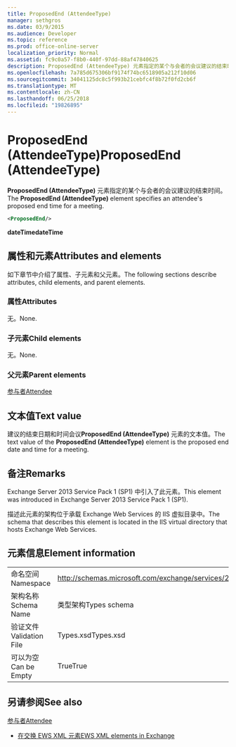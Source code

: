 ```yaml
---
title: ProposedEnd (AttendeeType)
manager: sethgros
ms.date: 03/9/2015
ms.audience: Developer
ms.topic: reference
ms.prod: office-online-server
localization_priority: Normal
ms.assetid: fc9c0a57-f8b0-440f-97dd-88af47840625
description: ProposedEnd (AttendeeType) 元素指定的某个与会者的会议建议的结束时间。
ms.openlocfilehash: 7a785d675306bf9174f74bc6518905a212f10d06
ms.sourcegitcommit: 34041125dc8c5f993b21cebfc4f8b72f0fd2cb6f
ms.translationtype: MT
ms.contentlocale: zh-CN
ms.lasthandoff: 06/25/2018
ms.locfileid: "19826895"
---
```

# <a name="proposedend-attendeetype"></a><span data-ttu-id="ef138-103">ProposedEnd (AttendeeType)</span><span class="sxs-lookup"><span data-stu-id="ef138-103">ProposedEnd (AttendeeType)</span></span>

<span data-ttu-id="ef138-104">**ProposedEnd (AttendeeType)** 元素指定的某个与会者的会议建议的结束时间。</span><span class="sxs-lookup"><span data-stu-id="ef138-104">The **ProposedEnd (AttendeeType)** element specifies an attendee's proposed end time for a meeting.</span></span> 
  
```XML
<ProposedEnd/>
```

 <span data-ttu-id="ef138-105">**dateTime**</span><span class="sxs-lookup"><span data-stu-id="ef138-105">**dateTime**</span></span>
## <a name="attributes-and-elements"></a><span data-ttu-id="ef138-106">属性和元素</span><span class="sxs-lookup"><span data-stu-id="ef138-106">Attributes and elements</span></span>

<span data-ttu-id="ef138-107">如下章节中介绍了属性、子元素和父元素。</span><span class="sxs-lookup"><span data-stu-id="ef138-107">The following sections describe attributes, child elements, and parent elements.</span></span>
  
### <a name="attributes"></a><span data-ttu-id="ef138-108">属性</span><span class="sxs-lookup"><span data-stu-id="ef138-108">Attributes</span></span>

<span data-ttu-id="ef138-109">无。</span><span class="sxs-lookup"><span data-stu-id="ef138-109">None.</span></span>
  
### <a name="child-elements"></a><span data-ttu-id="ef138-110">子元素</span><span class="sxs-lookup"><span data-stu-id="ef138-110">Child elements</span></span>

<span data-ttu-id="ef138-111">无。</span><span class="sxs-lookup"><span data-stu-id="ef138-111">None.</span></span>
  
### <a name="parent-elements"></a><span data-ttu-id="ef138-112">父元素</span><span class="sxs-lookup"><span data-stu-id="ef138-112">Parent elements</span></span>

[<span data-ttu-id="ef138-113">参与者</span><span class="sxs-lookup"><span data-stu-id="ef138-113">Attendee</span></span>](attendee.md)
  
## <a name="text-value"></a><span data-ttu-id="ef138-114">文本值</span><span class="sxs-lookup"><span data-stu-id="ef138-114">Text value</span></span>

<span data-ttu-id="ef138-115">建议的结束日期和时间会议**ProposedEnd (AttendeeType)** 元素的文本值。</span><span class="sxs-lookup"><span data-stu-id="ef138-115">The text value of the **ProposedEnd (AttendeeType)** element is the proposed end date and time for a meeting.</span></span> 
  
## <a name="remarks"></a><span data-ttu-id="ef138-116">备注</span><span class="sxs-lookup"><span data-stu-id="ef138-116">Remarks</span></span>

<span data-ttu-id="ef138-117">Exchange Server 2013 Service Pack 1 (SP1) 中引入了此元素。</span><span class="sxs-lookup"><span data-stu-id="ef138-117">This element was introduced in Exchange Server 2013 Service Pack 1 (SP1).</span></span>
  
<span data-ttu-id="ef138-118">描述此元素的架构位于承载 Exchange Web Services 的 IIS 虚拟目录中。</span><span class="sxs-lookup"><span data-stu-id="ef138-118">The schema that describes this element is located in the IIS virtual directory that hosts Exchange Web Services.</span></span>
  
## <a name="element-information"></a><span data-ttu-id="ef138-119">元素信息</span><span class="sxs-lookup"><span data-stu-id="ef138-119">Element information</span></span>

|||
|:-----|:-----|
|<span data-ttu-id="ef138-120">命名空间</span><span class="sxs-lookup"><span data-stu-id="ef138-120">Namespace</span></span>  <br/> |http://schemas.microsoft.com/exchange/services/2006/types  <br/> |
|<span data-ttu-id="ef138-121">架构名称</span><span class="sxs-lookup"><span data-stu-id="ef138-121">Schema Name</span></span>  <br/> |<span data-ttu-id="ef138-122">类型架构</span><span class="sxs-lookup"><span data-stu-id="ef138-122">Types schema</span></span>  <br/> |
|<span data-ttu-id="ef138-123">验证文件</span><span class="sxs-lookup"><span data-stu-id="ef138-123">Validation File</span></span>  <br/> |<span data-ttu-id="ef138-124">Types.xsd</span><span class="sxs-lookup"><span data-stu-id="ef138-124">Types.xsd</span></span>  <br/> |
|<span data-ttu-id="ef138-125">可以为空</span><span class="sxs-lookup"><span data-stu-id="ef138-125">Can be Empty</span></span>  <br/> |<span data-ttu-id="ef138-126">True</span><span class="sxs-lookup"><span data-stu-id="ef138-126">True</span></span>  <br/> |
   
## <a name="see-also"></a><span data-ttu-id="ef138-127">另请参阅</span><span class="sxs-lookup"><span data-stu-id="ef138-127">See also</span></span>



[<span data-ttu-id="ef138-128">参与者</span><span class="sxs-lookup"><span data-stu-id="ef138-128">Attendee</span></span>](attendee.md)


- [<span data-ttu-id="ef138-129">在交换 EWS XML 元素</span><span class="sxs-lookup"><span data-stu-id="ef138-129">EWS XML elements in Exchange</span></span>](ews-xml-elements-in-exchange.md)


